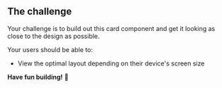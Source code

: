 ## The challenge

Your challenge is to build out this card component and get it looking as close to the design as possible.

Your users should be able to:

-  View the optimal layout depending on their device's screen size

**Have fun building!** 🚀
